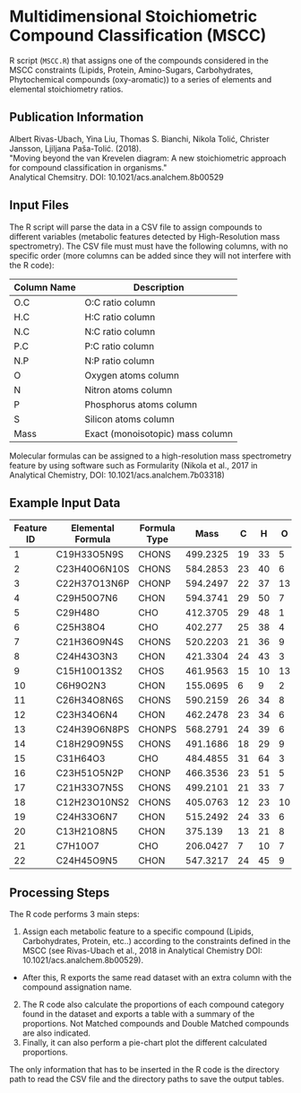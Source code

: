 ﻿# Multidimensional Stoichiometric Compound Classification (MSCC)

R script (`MSCC.R`) that assigns one of the compounds considered in the MSCC constraints 
(Lipids, Protein, Amino-Sugars, Carbohydrates, Phytochemical compounds (oxy-aromatic)) 
to a series of elements and elemental stoichiometry ratios.

## Publication Information ##
Albert Rivas-Ubach, Yina Liu, Thomas S. Bianchi, Nikola Tolić, Christer Jansson, Ljiljana Paša-Tolić. (2018).\
"Moving beyond the van Krevelen diagram: A new stoichiometric approach for compound classification in organisms."\
Analytical Chemsitry. DOI: 10.1021/acs.analchem.8b00529

## Input Files

The R script will parse the data in a CSV file to assign compounds to different variables 
(metabolic features detected by High-Resolution mass spectrometry).  The CSV file must
must have the following columns, with no specific order (more columns can be added since they will not interfere with the R code):

| Column Name   | Description   |
| ------------- | ------------- |
| O.C           | O:C ratio column   |
| H.C           | H:C ratio column   |
| N.C           | N:C ratio column   |
| P.C           | P:C ratio column   |
| N.P           | N:P ratio column   |
| O             | Oxygen atoms column |
| N             | Nitron atoms column |
| P             | Phosphorus atoms column |
| S             | Silicon atoms column |
| Mass          | Exact (monoisotopic) mass column |

Molecular formulas can be assigned to a high-resolution mass spectrometry feature by using software such as Formularity 
(Nikola et al., 2017 in Analytical Chemistry, DOI: 10.1021/acs.analchem.7b03318)

## Example Input Data

| Feature ID | Elemental Formula | Formula Type | Mass | C | H | O | N | P | S | O.C | H.C | N.C | P.C | N.P | Sample A1 | Sample A2 | Sample A3 | Sample B1 | Sample B2 | Sample B3 |
| ---------- | ----------------- | ------------ | ---- | - | - | - | - | - | - | --- | --- | --- | --- | --- | --------- | --------- | --------- | --------- | --------- | --------- |
| 1 | C19H33O5N9S | CHONS | 499.2325 | 19 | 33 | 5 | 9 | 0 | 1 | 0.26 | 1.74 | 0.47 | 0.00 | 0.00 | 4010617 | 81524.69 | 1963844 | 194415.8 | 165433.9 | 234049.5 |
| 2 | C23H40O6N10S | CHONS | 584.2853 | 23 | 40 | 6 | 10 | 0 | 1 | 0.26 | 1.74 | 0.43 | 0.00 | 0.00 | 13767.63 | 127648.5 | 36546.04 | 644199.4 | 688459.8 | 266972.5 |
| 3 | C22H37O13N6P | CHONP | 594.2497 | 22 | 37 | 13 | 6 | 1 | 0 | 0.59 | 1.68 | 0.27 | 0.05 | 6.00 | 4489.683 | 5635.086 | 5276.031 | 10172.77 | 160151.2 | 122011.4 |
| 4 | C29H50O7N6 | CHON | 594.3741 | 29 | 50 | 7 | 6 | 0 | 0 | 0.24 | 1.72 | 0.21 | 0.00 | 0.00 | 334464.9 | 306728.8 | 768420.6 | 458695.1 | 991765 | 647233.8 |
| 5 | C29H48O | CHO | 412.3705 | 29 | 48 | 1 | 0 | 0 | 0 | 0.03 | 1.66 | 0.00 | 0.00 | 0.00 | 4096455 | 13353856 | 4783002 | 3930514 | 3643681 | 6525600 |
| 6 | C25H38O4 | CHO | 402.277 | 25 | 38 | 4 | 0 | 0 | 0 | 0.16 | 1.52 | 0.00 | 0.00 | 0.00 | 12387915 | 20738031 | 13838732 | 19831475 | 8440247 | 12537276 |
| 7 | C21H36O9N4S | CHONS | 520.2203 | 21 | 36 | 9 | 4 | 0 | 1 | 0.43 | 1.71 | 0.19 | 0.00 | 0.00 | 2463422 | 877958.9 | 4909353 | 2520199 | 2214910 | 2387963 |
| 8 | C24H43O3N3 | CHON | 421.3304 | 24 | 43 | 3 | 3 | 0 | 0 | 0.13 | 1.79 | 0.13 | 0.00 | 0.00 | 238469 | 491862.1 | 423312 | 851000.8 | 62098.04 | 794108 |
| 9 | C15H10O13S2 | CHOS | 461.9563 | 15 | 10 | 13 | 0 | 0 | 2 | 0.87 | 0.67 | 0.00 | 0.00 | 0.00 | 281164.4 | 406600.1 | 353023.7 | 326417.8 | 920016.4 | 
| 10 | C6H9O2N3 | CHON | 155.0695 | 6 | 9 | 2 | 3 | 0 | 0 | 0.33 | 1.50 | 0.50 | 0.00 | 0.00 | 61411371 | 63992262 | 51359312 | 54900324 | 65758004 | 89868102 |
| 11 | C26H34O8N6S | CHONS | 590.2159 | 26 | 34 | 8 | 6 | 0 | 1 | 0.31 | 1.31 | 0.23 | 0.00 | 0.00 | 2361216 | 1672936 | 1528812 | 819687.5 | 1338865 | 734678.8 |
| 12 | C23H34O6N4 | CHON | 462.2478 | 23 | 34 | 6 | 4 | 0 | 0 | 0.26 | 1.48 | 0.17 | 0.00 | 0.00 | 12890.59 | 11951.13 | 21134.02 | 44777.59 | 34437.82 | 15504.69 |
| 13 | C24H39O6N8PS | CHONPS | 568.2791 | 24 | 39 | 6 | 8 | 1 | 1 | 0.25 | 1.63 | 0.33 | 0.04 | 8.00 | 9371.055 | 10850.6 | 2433.84 | 2355.149 | 7869.067 | 56467.08 |
| 14 | C18H29O9N5S | CHONS | 491.1686 | 18 | 29 | 9 | 5 | 0 | 1 | 0.50 | 1.61 | 0.28 | 0.00 | 0.00 | 366989.5 | 37494.8 | 231979.3 | 81608.06 | 46769.41 | 21508.33 |
| 15 | C31H64O3 | CHO | 484.4855 | 31 | 64 | 3 | 0 | 0 | 0 | 0.10 | 2.06 | 0.00 | 0.00 | 0.00 | 3114134 | 4450268 | 2003169 | 3446747 | 2766780 | 2538759 |
| 16 | C23H51O5N2P | CHONP | 466.3536 | 23 | 51 | 5 | 2 | 1 | 0 | 0.22 | 2.22 | 0.09 | 0.04 | 2.00 | 3158513 | 4520448 | 1367594 | 8373131 | 7762882 | 4809900 |
| 17 | C21H33O7N5S | CHONS | 499.2101 | 21 | 33 | 7 | 5 | 0 | 1 | 0.33 | 1.57 | 0.24 | 0.00 | 0.00 | 2142696 | 999184.6 | 1823207 | 3131098 | 1340149 | 1483401 |
| 18 | C12H23O10NS2 | CHONS | 405.0763 | 12 | 23 | 10 | 1 | 0 | 2 | 0.83 | 1.92 | 0.08 | 0.00 | 0.00 | 1330840 | 1611011 | 1587143 | 1218215 | 1703107 | 455192.8 |
| 19 | C24H33O6N7 | CHON | 515.2492 | 24 | 33 | 6 | 7 | 0 | 0 | 0.25 | 1.38 | 0.29 | 0.00 | 0.00 | 153298.2 | 43339.43 | 147315.6 | 450367.3 | 932065 | 365217.7 |
| 20 | C13H21O8N5 | CHON | 375.139 | 13 | 21 | 8 | 5 | 0 | 0 | 0.62 | 1.62 | 0.38 | 0.00 | 0.00 | 854467.3 | 33046.17 | 2072787 | 3122.609 | 1752.768 | 
| 21 | C7H10O7 | CHO | 206.0427 | 7 | 10 | 7 | 0 | 0 | 0 | 1.00 | 1.43 | 0.00 | 0.00 | 0.00 | 69411783 | 1.14E+08 | 81137086 | 1.18E+08 | 1.26E+08 | 1.13E+08 |
| 22 | C24H45O9N5 | CHON | 547.3217 | 24 | 45 | 9 | 5 | 0 | 0 | 0.38 | 1.88 | 0.21 | 0.00 | 0.00 | 819663.5 | 865958.9 | 674266.1 | 202725.6 | 287174.9 | 

## Processing Steps

The R code performs 3 main steps:
1.	Assign each metabolic feature to a specific compound (Lipids, Carbohydrates, Protein, etc..) according to the constraints defined in the MSCC (see Rivas-Ubach et al., 2018 in Analytical Chemistry DOI: 10.1021/acs.analchem.8b00529).
  * After this, R exports the same read dataset with an extra column with the compound assignation name.
2.	The R code also calculate the proportions of each compound category found in the dataset and exports a table with a summary of the proportions. Not Matched compounds and Double Matched compounds are also indicated.
3.	Finally, it can also perform a pie-chart plot the different calculated proportions.

The only information that has to be inserted in the R code is the directory path to read the CSV file and the directory paths to save the output tables.
